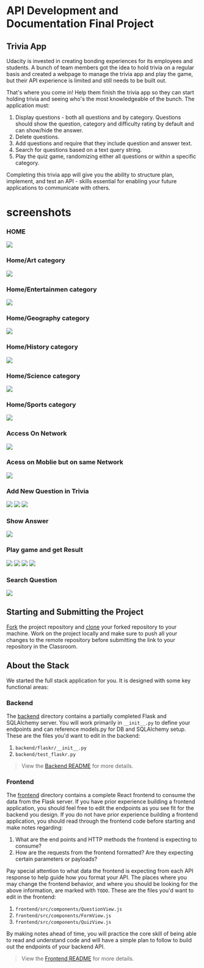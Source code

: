 # API Development and Documentation Final Project

## Trivia App

Udacity is invested in creating bonding experiences for its employees and students. A bunch of team members got the idea to hold trivia on a regular basis and created a webpage to manage the trivia app and play the game, but their API experience is limited and still needs to be built out.

That's where you come in! Help them finish the trivia app so they can start holding trivia and seeing who's the most knowledgeable of the bunch. The application must:

1. Display questions - both all questions and by category. Questions should show the question, category and difficulty rating by default and can show/hide the answer.
2. Delete questions.
3. Add questions and require that they include question and answer text.
4. Search for questions based on a text query string.
5. Play the quiz game, randomizing either all questions or within a specific category.

Completing this trivia app will give you the ability to structure plan, implement, and test an API - skills essential for enabling your future applications to communicate with others.

# screenshots 

### HOME
  <img src="Screenshot/home_1.png"/>

### Home/Art category
  <img src="Screenshot/home_Art.png"/>

### Home/Entertainmen category
  <img src="Screenshot/home_Entertainment.png"/>

### Home/Geography category
  <img src="Screenshot/home_Geography.png"/>

### Home/History category
  <img src="Screenshot/home_History.png"/>

### Home/Science category
  <img src="Screenshot/home_Science.png"/>

### Home/Sports category
  <img src="Screenshot/home_Sports.png"/>


### Access On Network
  <img src="Screenshot/Access_On_Your_Network.png"/>

### Acess on Moblie but on same Network
  <img src="Screenshot/Access_on_Network_by_mobile.jpg"/>


### Add New Question in Trivia
  <img src="Screenshot/Add_a_New_Trivia_Question_1.png"/>
  <img src="Screenshot/Add_a_New_Trivia_Question_2.png"/>
  <img src="Screenshot/Add_a_New_Trivia_Question_3.png"/>


### Show Answer
  <img src="Screenshot/show_Answer.png"/>


### Play game and get Result
  <img src="Screenshot/play_game_1.png"/>
  <img src="Screenshot/play_game_2.png"/>
  <img src="Screenshot/play_game_3.png"/>
  <img src="Screenshot/play_game_4.png"/>


### Search Question
  <img src="Screenshot/Search.png"/>




## Starting and Submitting the Project

[Fork](https://help.github.com/en/articles/fork-a-repo) the project repository and [clone](https://help.github.com/en/articles/cloning-a-repository) your forked repository to your machine. Work on the project locally and make sure to push all your changes to the remote repository before submitting the link to your repository in the Classroom.

## About the Stack

We started the full stack application for you. It is designed with some key functional areas:

### Backend

The [backend](./backend/README.md) directory contains a partially completed Flask and SQLAlchemy server. You will work primarily in `__init__.py` to define your endpoints and can reference models.py for DB and SQLAlchemy setup. These are the files you'd want to edit in the backend:

1. `backend/flaskr/__init__.py`
2. `backend/test_flaskr.py`

> View the [Backend README](./backend/README.md) for more details.

### Frontend

The [frontend](./frontend/README.md) directory contains a complete React frontend to consume the data from the Flask server. If you have prior experience building a frontend application, you should feel free to edit the endpoints as you see fit for the backend you design. If you do not have prior experience building a frontend application, you should read through the frontend code before starting and make notes regarding:

1. What are the end points and HTTP methods the frontend is expecting to consume?
2. How are the requests from the frontend formatted? Are they expecting certain parameters or payloads?

Pay special attention to what data the frontend is expecting from each API response to help guide how you format your API. The places where you may change the frontend behavior, and where you should be looking for the above information, are marked with `TODO`. These are the files you'd want to edit in the frontend:

1. `frontend/src/components/QuestionView.js`
2. `frontend/src/components/FormView.js`
3. `frontend/src/components/QuizView.js`

By making notes ahead of time, you will practice the core skill of being able to read and understand code and will have a simple plan to follow to build out the endpoints of your backend API.

> View the [Frontend README](./frontend/README.md) for more details.
